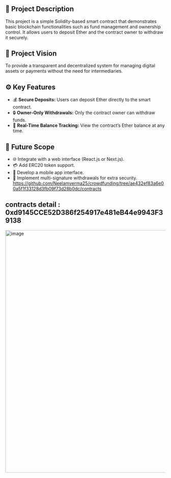 # <PUT YOUR PROJECT TITLE HERE>

## 🧩 Project Description
This project is a simple Solidity-based smart contract that demonstrates basic blockchain functionalities such as fund management and ownership control. It allows users to deposit Ether and the contract owner to withdraw it securely.

## 🚀 Project Vision
To provide a transparent and decentralized system for managing digital assets or payments without the need for intermediaries.

## ⚙️ Key Features
- 💰 **Secure Deposits:** Users can deposit Ether directly to the smart contract.
- 🔒 **Owner-Only Withdrawals:** Only the contract owner can withdraw funds.
- 🧾 **Real-Time Balance Tracking:** View the contract’s Ether balance at any time.

## 🔮 Future Scope
- 🌐 Integrate with a web interface (React.js or Next.js).
- 💳 Add ERC20 token support.
- 📱 Develop a mobile app interface.
- 🔐 Implement multi-signature withdrawals for extra security.
  https://github.com/Neelamverma25/crowdfunding/tree/ae432ef83a6e00a5f1f33128d3fb09f73d28b0dc/contracts
## contracts detail : 0xd9145CCE52D386f254917e481eB44e9943F39138
<img width="1821" height="762" alt="image" src="https://github.com/user-attachments/assets/de611278-0746-4f0a-9c95-8b00622da59c" />
